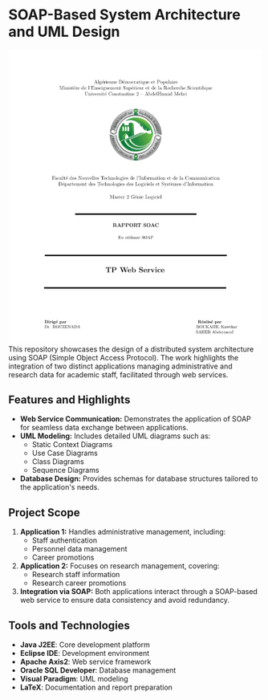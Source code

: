# SOAP-Based System Architecture and UML Design
![Report Screenshot](https://github.com/kawthar-boukahil-eng/SOAP-Based-System-Architecture-and-UML-Design/blob/main/pic.png)
This repository showcases the design of a distributed system architecture using SOAP (Simple Object Access Protocol). The work highlights the integration of two distinct applications managing administrative and research data for academic staff, facilitated through web services.

## Features and Highlights
- **Web Service Communication:** Demonstrates the application of SOAP for seamless data exchange between applications.
- **UML Modeling:** Includes detailed UML diagrams such as:
  - Static Context Diagrams
  - Use Case Diagrams
  - Class Diagrams
  - Sequence Diagrams
- **Database Design:** Provides schemas for database structures tailored to the application's needs.

## Project Scope
1. **Application 1:** Handles administrative management, including:
   - Staff authentication
   - Personnel data management
   - Career promotions
2. **Application 2:** Focuses on research management, covering:
   - Research staff information
   - Research career promotions
3. **Integration via SOAP:** Both applications interact through a SOAP-based web service to ensure data consistency and avoid redundancy.

## Tools and Technologies
- **Java J2EE**: Core development platform
- **Eclipse IDE**: Development environment
- **Apache Axis2**: Web service framework
- **Oracle SQL Developer**: Database management
- **Visual Paradigm**: UML modeling
- **LaTeX**: Documentation and report preparation

